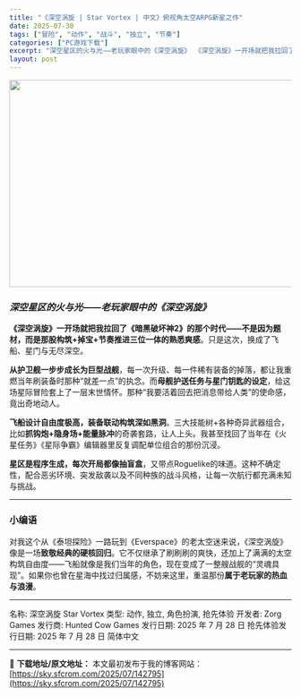 ```yaml
---
title: "《深空涡旋 | Star Vortex | 中文》俯视角太空ARPG新星之作"
date: 2025-07-30
tags: ["冒险", "动作", "战斗", "独立", "节奏"]
categories: ["PC游戏下载"]
excerpt: "深空星区的火与光——老玩家眼中的《深空涡旋》 《深空涡旋》一开场就把我拉回了《暗黑破坏神2》的那个时代——不是因为题材，而是那股构筑+掉宝+节奏推进三位一体的熟悉爽感。只是这次，换成了飞船、星门与无尽深空。 从护卫舰一步步成长为巨型战舰，每一次升级、每一件稀有装备的掉落，都让我重燃当年刷装备时那种“&hellip;"
layout: post
---
```


<img class="aligncenter size-full wp-image-142796" src="https://sky.sfcrom.com/wp-content/uploads/2025/07/2025073002050384.webp" alt="" width="660" height="370" />
<h3><em><strong>深空星区的火与光——老玩家眼中的《深空涡旋》</strong></em></h3>
<strong>《深空涡旋》一开场就把我拉回了《暗黑破坏神2》的那个时代——不是因为题材，而是那股构筑+掉宝+节奏推进三位一体的熟悉爽感</strong>。只是这次，换成了飞船、星门与无尽深空。

<strong>从护卫舰一步步成长为巨型战舰</strong>，每一次升级、每一件稀有装备的掉落，都让我重燃当年刷装备时那种“就差一点”的执念。而<strong>母舰护送任务与星门钥匙的设定</strong>，给这场星际冒险套上了一层末世情怀。那种“我要活着回去把消息带给人类”的使命感，竟出奇地动人。

<strong>飞船设计自由度极高，装备联动构筑深如黑洞</strong>。三大技能树+各种奇异武器组合，比如<strong>抓钩炮+隐身场+能量脉冲</strong>的奇袭套路，让人上头。我甚至找回了当年在《火星任务》《星际争霸》编辑器里反复调配单位组合的那份沉浸。

<strong>星区是程序生成，每次开局都像抽盲盒</strong>，又带点Roguelike的味道。这种不确定性，配合恶劣环境、突发敌袭以及不同种族的战斗风格，让每一次航行都充满未知与挑战。

<hr />

<h3>小编语</h3>
对我这个从《泰坦探险》一路玩到《Everspace》的老太空迷来说，《深空涡旋》像是一场<strong>致敬经典的硬核回归</strong>。它不仅继承了刷刷刷的爽快，还加上了满满的太空构筑自由度——飞船就像是我们当年的角色，现在变成了一整艘战舰的“灵魂具现”。如果你也曾在星海中找过归属感，不妨来这里，重温那份<strong>属于老玩家的热血与浪漫</strong>。

<hr />

名称: 深空涡旋 Star Vortex
类型: 动作, 独立, 角色扮演, 抢先体验
开发者: Zorg Games
发行商: Hunted Cow Games
发行日期: 2025 年 7 月 28 日
抢先体验发行日期: 2025 年 7 月 28 日
简体中文

---
📖 **下载地址/原文地址：** 本文最初发布于我的博客网站：[https://sky.sfcrom.com/2025/07/142795](https://sky.sfcrom.com/2025/07/142795)
